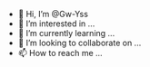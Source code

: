 - 👋 Hi, I’m @Gw-Yss
- 👀 I’m interested in ...
- 🌱 I’m currently learning ...
- 💞️ I’m looking to collaborate on ...
- 📫 How to reach me ...

<!---
Gw-Yss/Gw-Yss is a ✨ special ✨ repository because its `README.md` (this file) appears on your GitHub profile.
You can click the Preview link to take a look at your changes.
--->
